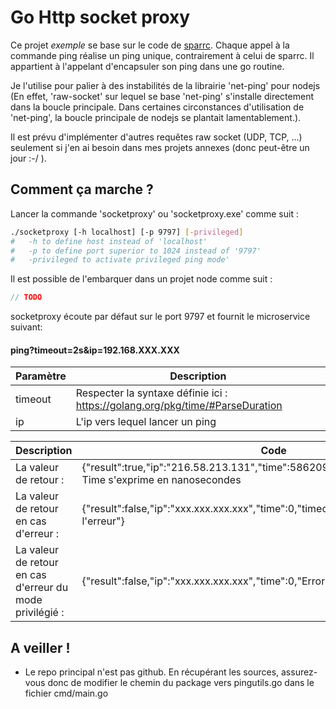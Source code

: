 # Go Http socket proxy

Ce projet *exemple* se base sur le code de [sparrc](https://github.com/sparrc/go-ping). Chaque appel à la commande ping réalise un ping unique, contrairement à celui de sparrc. Il appartient à l'appelant d'encapsuler son ping dans une go routine.

Je l'utilise pour palier à des instabilités de la librairie 'net-ping' pour nodejs (En effet, 'raw-socket' sur lequel se base 'net-ping' s'installe directement dans la boucle principale. Dans certaines circonstances d'utilisation de 'net-ping', la boucle principale de nodejs se plantait lamentablement.).

Il est prévu d'implémenter d'autres requêtes raw socket (UDP, TCP, ...) seulement si j'en ai besoin dans mes projets annexes (donc peut-être un jour :-/ ).

## Comment ça marche ?
Lancer la commande 'socketproxy' ou 'socketproxy.exe' comme suit :
```bash
./socketproxy [-h localhost] [-p 9797] [-privileged]
#	-h to define host instead of 'localhost'
#	-p to define port superior to 1024 instead of '9797'
#	-privileged to activate privileged ping mode'
```

Il est possible de l'embarquer dans un projet node comme suit :
```javascript
// TODO
```

socketproxy écoute par défaut sur le port 9797 et fournit le microservice suivant:

#### ping?timeout=2s&ip=192.168.XXX.XXX

|Paramètre|Description
|----     |-----
|timeout  |Respecter la syntaxe définie ici : https://golang.org/pkg/time/#ParseDuration
|ip       |L'ip vers lequel lancer un ping



<table>
<thead>
<tr><th>Description</th><th>Code</th></tr>
</thead>
<tbody>
<tr>
<td>La valeur de retour :</td>
<td>{"result":true,"ip":"216.58.213.131","time":58620926,"timeout":false,"error":""}<br/>Time s'exprime en nanosecondes</td>
</tr>
<tr>
<td>La valeur de retour en cas d'erreur : </td>
<td>{"result":false,"ip":"xxx.xxx.xxx.xxx","time":0,"timeout":true,"error":"intitulé de l'erreur"}</td>
</tr>
<tr>
<td>La valeur de retour en cas d'erreur du mode privilégié : </td>
<td>{"result":false,"ip":"xxx.xxx.xxx.xxx","time":0,"Error":"No packet"}</td>
</tr>
</tbody>
</table>

## A veiller !
* Le repo principal n'est pas github. En récupérant les sources, assurez-vous donc de modifier le chemin du package vers pingutils.go dans le fichier cmd/main.go
